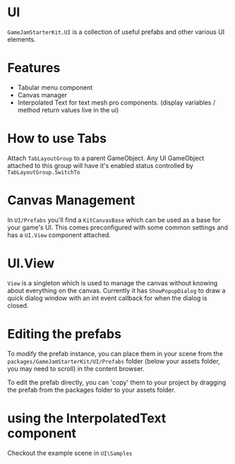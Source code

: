 # UI
`GameJamStarterKit.UI` is a collection of useful prefabs and other various UI elements.

# Features
* Tabular menu component
* Canvas manager
* Interpolated Text for text mesh pro components. (display variables / method return values live in the ui)

# How to use Tabs
Attach `TabLayoutGroup` to a parent GameObject. Any UI GameObject attached to this group will have it's enabled status controlled by `TabLayoutGroup.SwitchTo`

# Canvas Management
In `UI/Prefabs` you'll find a `KitCanvasBase` which can be used as a base for your game's UI. This comes preconfigured with some common settings and has a `UI.View` component attached.

# UI.View
`View` is a singleton which is used to manage the canvas without knowing about everything on the canvas. Currently it has `ShowPopupDialog` to draw a quick dialog window with an int event callback for when the dialog is closed. 

# Editing the prefabs
 To modify the prefab instance, you can place them in your scene from the `packages/GameJamStarterKit/UI/Prefabs` folder (below your assets folder, you may need to scroll) in the content browser.
 
 To edit the prefab directly, you can 'copy' them to your project by dragging the prefab from the packages folder to your assets folder.
 
 # using the InterpolatedText component
 Checkout the example scene in `UI\Samples`